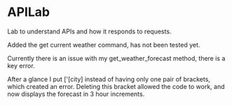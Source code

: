 # APILab
Lab to understand APIs and how it responds to requests.

Added the get current weather command, has not been tested yet.

Currently there is an issue with my get_weather_forecast method, there is a key error.

After a glance I put ['[city] instead of having only one pair of brackets, which created an error. Deleting this bracket allowed the code to work, and now displays the forecast in 3 hour increments.